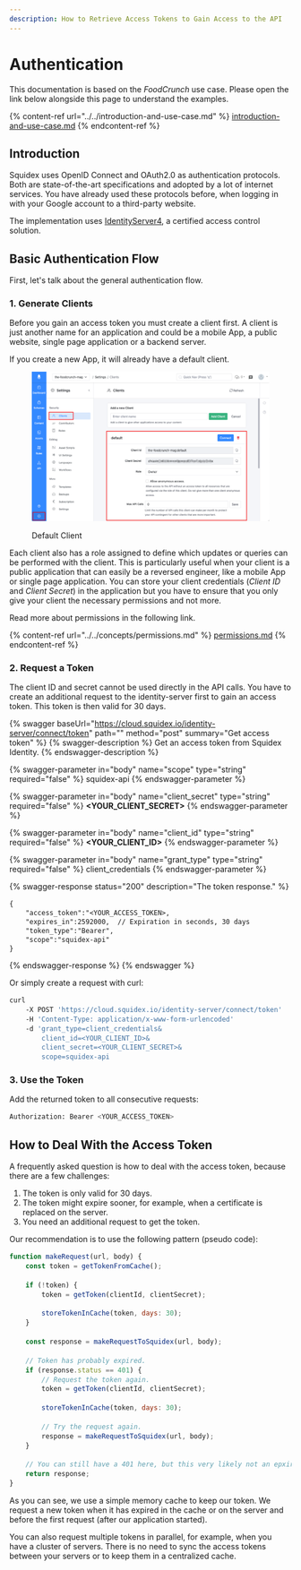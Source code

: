 ```yaml
---
description: How to Retrieve Access Tokens to Gain Access to the API
---
```


# Authentication

This documentation is based on the _FoodCrunch_ use case. Please open the link below alongside this page to understand the examples.

{% content-ref url="../../introduction-and-use-case.md" %}
[introduction-and-use-case.md](../../introduction-and-use-case.md)
{% endcontent-ref %}

## Introduction

Squidex uses OpenID Connect and OAuth2.0 as authentication protocols. Both are state-of-the-art specifications and adopted by a lot of internet services. You have already used these protocols before, when logging in with your Google account to a third-party website.

The implementation uses [IdentityServer4](https://identityserver.io), a certified access control solution.

## Basic Authentication Flow

First, let's talk about the general authentication flow.

### 1. Generate Clients

Before you gain an access token you must create a client first. A client is just another name for an application and could be a mobile App, a public website, single page application or a backend server.

If you create a new App, it will already have a default client.

<div align="left">

<figure><img src="../../../.gitbook/assets/2023-04-10_11-50.png" alt=""><figcaption><p>Default Client</p></figcaption></figure>

</div>

Each client also has a role assigned to define which updates or queries can be performed with the client. This is particularly useful when your client is a public application that can easily be a reversed engineer, like a mobile App or single page application. You can store your client credentials (_Client ID_ and _Client Secret_) in the application but you have to ensure that you only give your client the necessary permissions and not more.

Read more about permissions in the following link.

{% content-ref url="../../concepts/permissions.md" %}
[permissions.md](../../concepts/permissions.md)
{% endcontent-ref %}

### 2. Request a Token

The client ID and secret cannot be used directly in the API calls. You have to create an additional request to the identity-server first to gain an access token. This token is then valid for 30 days.

{% swagger baseUrl="https://cloud.squidex.io/identity-server/connect/token" path="" method="post" summary="Get access token" %}
{% swagger-description %}
Get an access token from Squidex Identity.
{% endswagger-description %}

{% swagger-parameter in="body" name="scope" type="string" required="false" %}
squidex-api
{% endswagger-parameter %}

{% swagger-parameter in="body" name="client_secret" type="string" required="false" %}
**<YOUR_CLIENT_SECRET>**
{% endswagger-parameter %}

{% swagger-parameter in="body" name="client_id" type="string" required="false" %}
**<YOUR_CLIENT_ID>**
{% endswagger-parameter %}

{% swagger-parameter in="body" name="grant_type" type="string" required="false" %}
client_credentials
{% endswagger-parameter %}

{% swagger-response status="200" description="The token response." %}
```
{
    "access_token":"<YOUR_ACCESS_TOKEN>,
    "expires_in":2592000,  // Expiration in seconds, 30 days
    "token_type":"Bearer",
    "scope":"squidex-api"
}
```
{% endswagger-response %}
{% endswagger %}

Or simply create a request with curl:

```bash
curl
    -X POST 'https://cloud.squidex.io/identity-server/connect/token'
    -H 'Content-Type: application/x-www-form-urlencoded'
    -d 'grant_type=client_credentials&
        client_id=<YOUR_CLIENT_ID>&
        client_secret=<YOUR_CLIENT_SECRET>&
        scope=squidex-api
```

### 3. Use the Token

Add the returned token to all consecutive requests:

```bash
Authorization: Bearer <YOUR_ACCESS_TOKEN>
```

## How to Deal With the Access Token

A frequently asked question is how to deal with the access token, because there are a few challenges:

1. The token is only valid for 30 days.
2. The token might expire sooner, for example, when a certificate is replaced on the server.
3. You need an additional request to get the token.

Our recommendation is to use the following pattern (pseudo code):

```javascript
function makeRequest(url, body) {
    const token = getTokenFromCache();
    
    if (!token) {
        token = getToken(clientId, clientSecret);
        
        storeTokenInCache(token, days: 30);
    }
    
    const response = makeRequestToSquidex(url, body);
    
    // Token has probably expired. 
    if (response.status == 401) {
        // Request the token again.
        token = getToken(clientId, clientSecret);
        
        storeTokenInCache(token, days: 30);
        
        // Try the request again.
        response = makeRequestToSquidex(url, body);
    }
    
    // You can still have a 401 here, but this very likely not an epxired token then.
    return response;
}
```

As you can see, we use a simple memory cache to keep our token. We request a new token when it has expired in the cache or on the server and before the first request (after our application started).

You can also request multiple tokens in parallel, for example, when you have a cluster of servers. There is no need to sync the access tokens between your servers or to keep them in a centralized cache.
